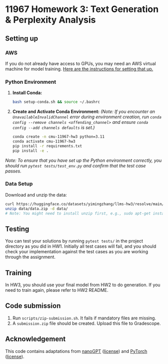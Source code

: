 # 11967 Homework 3: Text Generation & Perplexity Analysis

## Setting up

### AWS
If you do not already have access to GPUs, you may need an AWS virtual machine for model training.
[Here are the instructions for setting that up.](https://docs.google.com/presentation/d/1zNOkS8GmtJxMQ74g41610RVe-ZYNkGwkZfq18mr78ME/edit?usp=sharing) 

### Python Environment
1.  **Install Conda:**
    ```bash
    bash setup-conda.sh && source ~/.bashrc
    ```
2.  **Create and Activate Conda Environment:**
    *(Note: If you encounter an `UnavailableInvalidChannel` error during environment creation, run `conda config --remove channels <offending_channel>` and ensure `conda config --add channels defaults` is set.)*
    ```bash
    conda create -n cmu-11967-hw3 python=3.11
    conda activate cmu-11967-hw3
    pip install -r requirements.txt
    pip install -e .
    ```

*Note: To ensure that you have set up the Python environment correctly, you should run
`pytest tests/test_env.py` and confirm that the test case passes.*

### Data Setup
Download and unzip the data:
```bash
curl https://huggingface.co/datasets/yimingzhang/llms-hw3/resolve/main/data.zip -o data/data.zip -L
unzip data/data.zip -d data/
# Note: You might need to install unzip first, e.g., sudo apt-get install unzip
```

## Testing

You can test your solutions by running `pytest tests/` in the project directory as you did in HW1.
Initially all test cases will fail, and you should check your implementation
against the test cases as you are working through the assignment.


## Training
In HW3, you should use your final model from HW2 to do generation. If you need to train again, please refer to HW2 README.

## Code submission

1. Run `scripts/zip-submission.sh`. It fails if mandatory files are missing.
3. A `submission.zip` file should be created. Upload this file to Gradescope.

## Acknowledgement

This code contains adaptations from [nanoGPT](https://github.com/karpathy/nanoGPT)
([license](copyright/nanoGPT)) and [PyTorch](https://pytorch.org/)
([license](copyright/pytorch)).
